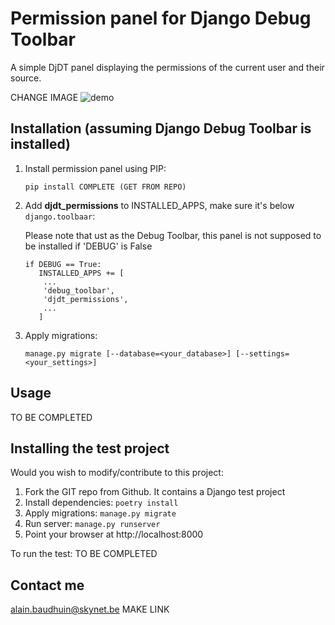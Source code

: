 # Permission panel for Django Debug Toolbar 

<!--- 
![License](https://img.shields.io/pypi/l/django-clearcache)
![Django versions](https://img.shields.io/pypi/djversions/django-clearcache)
![Python versions](https://img.shields.io/pypi/pyversions/django-clearcache)
-->

A simple DjDT panel displaying the permissions of the current user and their source. 

CHANGE IMAGE
![demo](https://raw.githubusercontent.com/timonweb/django-clearcache/master/demo.gif)

## Installation (assuming Django Debug Toolbar is installed)

1. Install permission panel using PIP:

      ```
      pip install COMPLETE (GET FROM REPO)
      ```
<!---
      ```
      pip install djdt-permissions
      ```
-->

2. Add **djdt_permissions** to INSTALLED_APPS, make sure it's below `django.toolbaar`:

   Please note that ust as the Debug Toolbar, this panel is not supposed to be installed if 'DEBUG' is False

      ```
      if DEBUG == True:
         INSTALLED_APPS += [
          ...
          'debug_toolbar',
          'djdt_permissions',
          ...
         ]
      ```

4. Apply migrations:

   ```
   manage.py migrate [--database=<your_database>] [--settings=<your_settings>]
   ```

## Usage

TO BE COMPLETED 


## Installing the test project

Would you wish to modify/contribute to this project:
1. Fork the GIT repo from Github. It contains a Django test project
2. Install dependencies: `poetry install`
3. Apply migrations: `manage.py migrate`
4. Run server: `manage.py runserver`
5. Point your browser at http://localhost:8000

To run the test:
TO BE COMPLETED

## Contact me

alain.baudhuin@skynet.be   MAKE LINK
